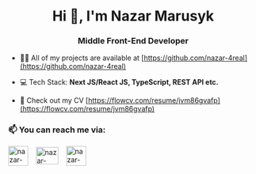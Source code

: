 <h1 align="center">Hi 👋, I'm Nazar Marusyk</h1>
<h3 align="center">Middle Front-End Developer</h3>

- 👨‍💻 All of my projects are available at [https://github.com/nazar-4real](https://github.com/nazar-4real)

- 💻 Tech Stack: **Next JS/React JS, TypeScript, REST API etc.**

- 📄 Check out my CV [https://flowcv.com/resume/jvm86gvafp](https://flowcv.com/resume/jvm86gvafp)

<h3 align="left">📫 You can reach me via:</h3>
<p align="left">
<a href="https://linkedin.com/in/nazar-4real"><img align="center" src="https://cdn1.iconfinder.com/data/icons/logotypes/32/circle-linkedin-512.png" alt="nazar-4real" height="40" width="40" /></a>&nbsp;&nbsp;&nbsp;
<a href="mailto:marusyk.nazar@gmail.com"><img align="center" src="https://upload.wikimedia.org/wikipedia/commons/thumb/7/7e/Gmail_icon_%282020%29.svg/2560px-Gmail_icon_%282020%29.svg.png" alt="nazar-4real" height="35" width="45" /></a>&nbsp;&nbsp;&nbsp;
<a href="https://t.me/nazar_4real"><img align="center" src="https://upload.wikimedia.org/wikipedia/commons/thumb/8/82/Telegram_logo.svg/2048px-Telegram_logo.svg.png" alt="nazar-4real" height="40" width="40" /></a>&nbsp;&nbsp;&nbsp;
</p>
